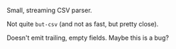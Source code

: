 Small, streaming CSV parser.

Not quite `but-csv` (and not as fast, but pretty close).

Doesn't emit trailing, empty fields.
Maybe this is a bug?
